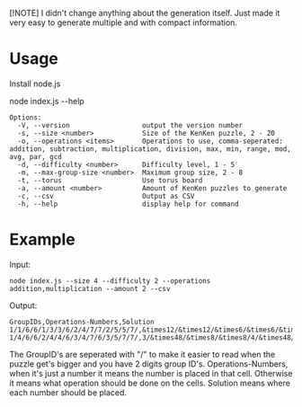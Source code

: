 [!NOTE]
I didn't change anything about the generation itself. Just made it very easy to generate multiple and with compact information.

# Usage
Install node.js

node index.js --help
```
Options:
  -V, --version                  output the version number
  -s, --size <number>            Size of the KenKen puzzle, 2 - 20
  -o, --operations <items>       Operations to use, comma-seperated: addition, subtraction, multiplication, division, max, min, range, mod, avg, par, gcd
  -d, --difficulty <number>      Difficulty level, 1 - 5
  -m, --max-group-size <number>  Maximum group size, 2 - 8
  -t, --torus                    Use torus board
  -a, --amount <number>          Amount of KenKen puzzles to generate
  -c, --csv                      Output as CSV
  -h, --help                     display help for command
```
# Example
Input:
```
node index.js --size 4 --difficulty 2 --operations addition,multiplication --amount 2 --csv
```
Output:
```
GroupIDs,Operations-Numbers,Solution
1/1/6/6/1/3/3/6/2/4/7/7/2/5/5/7/,&times12/&times12/&times6/&times6/&times12/+6/+6/&times6/+3/2/+11/+11/+3/+4/+4/+11,4132342112432314,0
1/4/6/6/2/4/4/6/3/4/7/6/3/5/7/7/,3/&times48/&times8/&times8/4/&times48/&times48/&times8/+3/&times48/&times36/&times8/+3/1/&times36/&times36,3214432114322143,0
```
The GroupID's are seperated with "/" to make it easier to read when the puzzle get's bigger and you have 2 digits group ID's.
Operations-Numbers, when it's just a number it means the number is placed in that cell. Otherwise it means what operation should be done on the cells. 
Solution means where each number should be placed.

